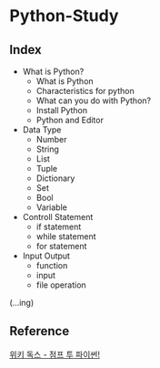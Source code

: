 # Python-Study

## lndex
* What is Python?
  + What is Python
  + Characteristics for python
  + What can you do with Python?
  + Install Python
  + Python and Editor
* Data Type
  + Number
  + String
  + List
  + Tuple
  + Dictionary
  + Set
  + Bool
  + Variable
* Controll Statement
  + if statement
  + while statement
  + for statement
* Input Output
  + function
  + input
  + file operation
  
(...ing)
## Reference
[위키 독스 - 점프 투 파이썬!](https://wikidocs.net/book/1)
